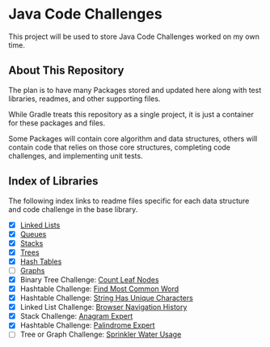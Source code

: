 # Java Code Challenges

This project will be used to store Java Code Challenges worked on my own time.

## About This Repository

The plan is to have many Packages stored and updated here along with test libraries, readmes, and other supporting files.

While Gradle treats this repository as a single project, it is just a container for these packages and files.

Some Packages will contain core algorithm and data structures, others will contain code that relies on those core structures, completing code challenges, and implementing unit tests.

## Index of Libraries

The following index links to readme files specific for each data structure and code challenge in the base library.

- [X] [Linked Lists](docs/readme-linkedlist.md)
- [X] [Queues](docs/readme-queues.md)
- [X] [Stacks](docs/readme-stacks.md)
- [X] [Trees](docs/readme-trees.md)
- [X] [Hash Tables](docs/readme-hashtable.md)
- [ ] [Graphs](docs/readme-graphs.md)
- [X] Binary Tree Challenge: [Count Leaf Nodes](docs/readme-leafCounterChallenge.md)
- [X] Hashtable Challenge: [Find Most Common Word](docs/readme-mostCommonWordChallenge.md)
- [X] Hashtable Challenge: [String Has Unique Characters](docs/readme-uniqueCharsInString.md)
- [X] Linked List Challenge: [Browser Navigation History](docs/readme-browserNavHistoryChallenge.md)
- [X] Stack Challenge: [Anagram Expert](docs/readme-anagramChallenge.md)
- [X] Hashtable Challenge: [Palindrome Expert](docs/readme-palindromeNonChallenge.md)
- [ ] Tree or Graph Challenge: [Sprinkler Water Usage](docs/readme-sprinklerWaterUsageChallenge.md)
